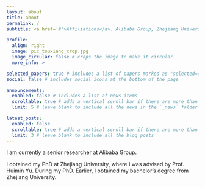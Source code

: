 ```yaml
---
layout: about
title: about
permalink: /
subtitle: <a href='#'>Affiliations</a>. Alibaba Group, Zhejiang University

profile:
  align: right
  image: pic_touxiang_crop.jpg
  image_circular: false # crops the image to make it circular
  more_info: >

selected_papers: true # includes a list of papers marked as "selected={true}"
social: false # includes social icons at the bottom of the page

announcements:
  enabled: false # includes a list of news items
  scrollable: true # adds a vertical scroll bar if there are more than 3 news items
  limit: 5 # leave blank to include all the news in the `_news` folder

latest_posts:
  enabled: false
  scrollable: true # adds a vertical scroll bar if there are more than 3 new posts items
  limit: 3 # leave blank to include all the blog posts
---
```



I am currently a senior researcher at Alibaba Group.

I obtained my PhD at Zhejiang University, where I was advised by Prof. Huimin Yu. During my PhD. Earlier, I obtained my bachelor’s degree from Zhejiang University.
